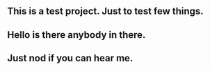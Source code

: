 ## This is a test project. Just to test few things.
## Hello is there anybody in there.
## Just nod if you can hear me.